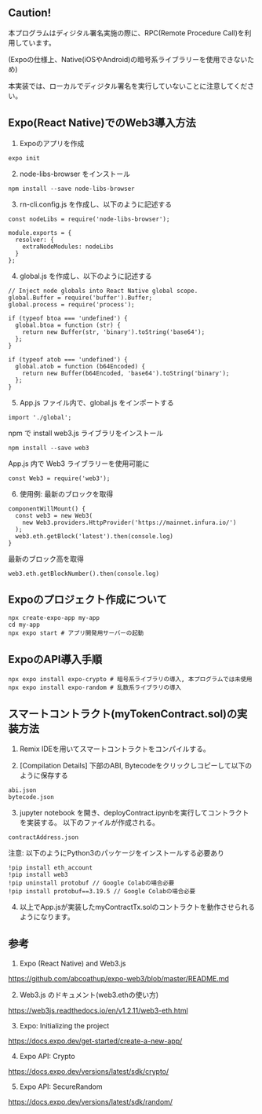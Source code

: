## Caution!

本プログラムはディジタル署名実施の際に、RPC(Remote Procedure Call)を利用しています。

(Expoの仕様上、Native(iOSやAndroid)の暗号系ライブラリーを使用できないため)

本実装では、ローカルでディジタル署名を実行していないことに注意してください。

## Expo(React Native)でのWeb3導入方法

1. Expoのアプリを作成
```
expo init
```

2. node-libs-browser をインストール
```
npm install --save node-libs-browser
```

3. rn-cli.config.js を作成し、以下のように記述する
```
const nodeLibs = require('node-libs-browser');

module.exports = {
  resolver: {
    extraNodeModules: nodeLibs
  }
};
```

4. global.js を作成し、以下のように記述する
```
// Inject node globals into React Native global scope.
global.Buffer = require('buffer').Buffer;
global.process = require('process');

if (typeof btoa === 'undefined') {
  global.btoa = function (str) {
    return new Buffer(str, 'binary').toString('base64');
  };
}

if (typeof atob === 'undefined') {
  global.atob = function (b64Encoded) {
    return new Buffer(b64Encoded, 'base64').toString('binary');
  };
}
```

5. App.js ファイル内で、global.js をインポートする
```
import './global';
```

npm で install web3.js ライブラリをインストール
```
npm install --save web3
```

App.js 内で Web3 ライブラリーを使用可能に
```
const Web3 = require('web3');
```

6. 使用例: 最新のブロックを取得
```
componentWillMount() {
  const web3 = new Web3(
    new Web3.providers.HttpProvider('https://mainnet.infura.io/')
  );
  web3.eth.getBlock('latest').then(console.log)
}
```
最新のブロック高を取得
```
web3.eth.getBlockNumber().then(console.log) 
```

## Expoのプロジェクト作成について
```
npx create-expo-app my-app
cd my-app
npx expo start # アプリ開発用サーバーの起動
```

## ExpoのAPI導入手順
```
npx expo install expo-crypto # 暗号系ライブラリの導入, 本プログラムでは未使用
npx expo install expo-random # 乱数系ライブラリの導入
```

## スマートコントラクト(myTokenContract.sol)の実装方法

1. Remix IDEを用いてスマートコントラクトをコンパイルする。

2. [Compilation Details] 下部のABI, Bytecodeをクリックしコピーして以下のように保存する

```
abi.json
bytecode.json
```

3. jupyter notebook を開き、deployContract.ipynbを実行してコントラクトを実装する。
以下のファイルが作成される。

```
contractAddress.json
```

注意: 以下のようにPython3のパッケージをインストールする必要あり
```
!pip install eth_account
!pip install web3
!pip uninstall protobuf // Google Colabの場合必要
!pip install protobuf==3.19.5 // Google Colabの場合必要
```

4. 以上でApp.jsが実装したmyContractTx.solのコントラクトを動作させられるようになります。

## 参考
1. Expo (React Native) and Web3.js

https://github.com/abcoathup/expo-web3/blob/master/README.md

2. Web3.js のドキュメント(web3.ethの使い方)

https://web3js.readthedocs.io/en/v1.2.11/web3-eth.html

3. Expo: Initializing the project

https://docs.expo.dev/get-started/create-a-new-app/

4. Expo API: Crypto

https://docs.expo.dev/versions/latest/sdk/crypto/

5. Expo API: SecureRandom

https://docs.expo.dev/versions/latest/sdk/random/